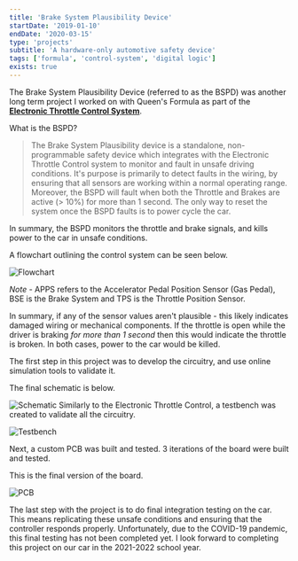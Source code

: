 ```yaml
---
title: 'Brake System Plausibility Device'
startDate: '2019-01-10'
endDate: '2020-03-15'
type: 'projects'
subtitle: 'A hardware-only automotive safety device'
tags: ['formula', 'control-system', 'digital logic']
exists: true
---
```


The Brake System Plausibility Device (referred to as the BSPD) was another long term project I worked on with Queen's Formula as part of the <a href="projects/etc">**Electronic Throttle Control System**</a>.

What is the BSPD?
> The Brake System Plausibility device is a standalone, non-programmable safety device which integrates with the Electronic Throttle Control system to monitor and fault in unsafe driving conditions. It's purpose is primarily to detect faults in the wiring, by ensuring that all sensors are working within a normal operating range. Moreover, the BSPD will fault when both the Throttle and Brakes are active (> 10%) for more than 1 second. The only way to reset the system once the BSPD faults is to power cycle the car. 

In summary, the BSPD monitors the throttle and brake signals, and kills power to the car in unsafe conditions. 

A flowchart outlining the control system can be seen below. 

![Flowchart](/projects/bspd/flowchart.png)

*Note* - APPS refers to the Accelerator Pedal Position Sensor (Gas Pedal), BSE is the Brake System and TPS is the Throttle Position Sensor.  

In summary, if any of the sensor values aren't plausible - this likely indicates damaged wiring or mechanical components. If the throttle is open while the driver is braking *for more than 1 second* then this would indicate the throttle is broken. In both cases, power to the car would be killed. 

The first step in this project was to develop the circuitry, and use online simulation tools to validate it. 

The final schematic is below. 

![Schematic](/projects/bspd/schematic.png)
Similarly to the Electronic Throttle Control, a testbench was created to validate all the circuitry. 

![Testbench](/projects/bspd/testbench.jpg)

Next, a custom PCB was built and tested. 3 iterations of the board were built and tested. 

This is the final version of the board.

![PCB](/projects/bspd/pcb.PNG)

The last step with the project is to do final integration testing on the car. This means replicating these unsafe conditions and ensuring that the controller responds properly. Unfortunately, due to the COVID-19 pandemic, this final testing has not been completed yet. I look forward to completing this project on our car in the 2021-2022 school year. 